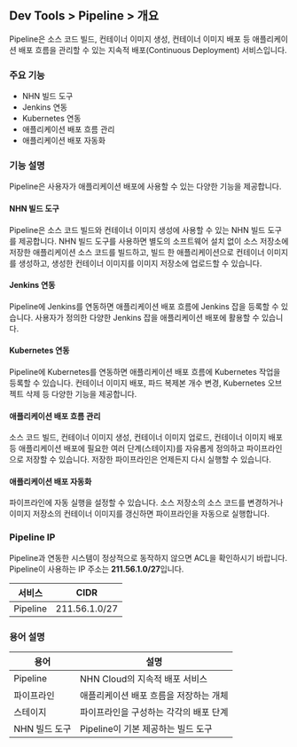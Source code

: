 ## Dev Tools > Pipeline > 개요
Pipeline은 소스 코드 빌드, 컨테이너 이미지 생성, 컨테이너 이미지 배포 등 애플리케이션 배포 흐름을 관리할 수 있는 지속적 배포(Continuous Deployment) 서비스입니다.

### 주요 기능
* NHN 빌드 도구
* Jenkins 연동
* Kubernetes 연동
* 애플리케이션 배포 흐름 관리
* 애플리케이션 배포 자동화

### 기능 설명
Pipeline은 사용자가 애플리케이션 배포에 사용할 수 있는 다양한 기능을 제공합니다.

#### NHN 빌드 도구
Pipeline은 소스 코드 빌드와 컨테이너 이미지 생성에 사용할 수 있는 NHN 빌드 도구를 제공합니다. NHN 빌드 도구를 사용하면 별도의 소프트웨어 설치 없이 소스 저장소에 저장한 애플리케이션 소스 코드를 빌드하고, 빌드 한 애플리케이션으로 컨테이너 이미지를 생성하고, 생성한 컨테이너 이미지를 이미지 저장소에 업로드할 수 있습니다.

#### Jenkins 연동

Pipeline에 Jenkins를 연동하면 애플리케이션 배포 흐름에 Jenkins 잡을 등록할 수 있습니다. 사용자가 정의한 다양한 Jenkins 잡을 애플리케이션 배포에 활용할 수 있습니다.

#### Kubernetes 연동

Pipeline에 Kubernetes를 연동하면 애플리케이션 배포 흐름에 Kubernetes 작업을 등록할 수 있습니다. 컨테이너 이미지 배포, 파드 복제본 개수 변경, Kubernetes 오브젝트 삭제 등 다양한 기능을 제공합니다.

#### 애플리케이션 배포 흐름 관리

소스 코드 빌드, 컨테이너 이미지 생성, 컨테이너 이미지 업로드, 컨테이너 이미지 배포 등 애플리케이션 배포에 필요한 여러 단계(스테이지)를 자유롭게 정의하고 파이프라인으로 저장할 수 있습니다. 저장한 파이프라인은 언제든지 다시 실행할 수 있습니다.

#### 애플리케이션 배포 자동화

파이프라인에 자동 실행을 설정할 수 있습니다. 소스 저장소의 소스 코드를 변경하거나 이미지 저장소의 컨테이너 이미지를 갱신하면 파이프라인을 자동으로 실행합니다.

### Pipeline IP
Pipeline과 연동한 시스템이 정상적으로 동작하지 않으면 ACL을 확인하시기 바랍니다. Pipeline이 사용하는 IP 주소는 **211.56.1.0/27**입니다.

| 서비스 | CIDR |
|---|---|
| Pipeline | 211.56.1.0/27 |

### 용어 설명
| 용어 | 설명 |
|---|---|
| Pipeline | NHN Cloud의 지속적 배포 서비스 |
| 파이프라인 | 애플리케이션 배포 흐름을 저장하는 개체 |
| 스테이지 | 파이프라인을 구성하는 각각의 배포 단계 |
| NHN 빌드 도구 | Pipeline이 기본 제공하는 빌드 도구 |

